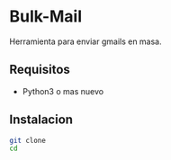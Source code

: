 # Bulk-Mail

Herramienta para enviar gmails en masa.

## Requisitos
 - Python3 o mas nuevo

## Instalacion

```bash
git clone 
cd 

```
